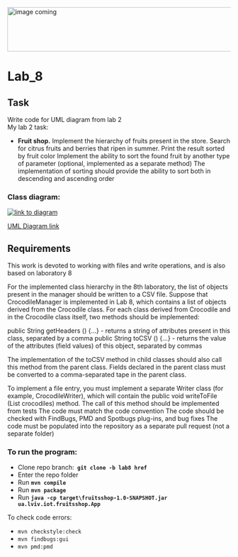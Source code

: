 <img src="https://encrypted-tbn0.gstatic.com/images?q=tbn:ANd9GcSNIpvMrNHbqDsOI3lSQCsIu-PEYa1O1weLuA&usqp=CAU" alt="image coming" width="1200" height ="100"/> <br>

# Lab_8

## Task

Write code for UML diagram from lab 2<br>
My lab 2 task:<br>

- **Fruit shop.** Implement the hierarchy of fruits present in the store. Search for citrus fruits and berries that ripen in summer. Print the result sorted by fruit color
Implement the ability to sort the found fruit by another type of parameter (optional, implemented as a separate method)
The implementation of sorting should provide the ability to sort both in descending and ascending order
### Class diagram:

<a href="https://drive.google.com/file/d/1YVd56iuDgkppQ48XoEcpEXYJo6nriDio/view?usp=sharing">
<img src="https://softlist.com.ua/upload/resize_cache/iblock/abc/219_219_140cd750bba9870f18aada2478b24840a/drawio.jpg" alt="link to diagram">
<p><figcaption> UML Diagram link </figcaption></p>
</a>

## Requirements

This work is devoted to working with files and write operations, and is also based on laboratory 8

For the implemented class hierarchy in the 8th laboratory, the list of objects present in the manager should be written to a CSV file.
Suppose that CrocodileManager is implemented in Lab 8, which contains a list of objects derived from the Crocodile class. For each class derived from Crocodile and in the Crocodile class itself, two methods should be implemented:

public String getHeaders () {…} - returns a string of attributes present in this class, separated by a comma
public String toCSV () {...} - returns the value of the attributes (field values) of this object, separated by commas

The implementation of the toCSV method in child classes should also call this method from the parent class. Fields declared in the parent class must be converted to a comma-separated tape in the parent class.

To implement a file entry, you must implement a separate Writer class (for example, CrocodileWriter), which will contain the public void writeToFile (List <Crocodile> crocodiles) method. The call of this method should be implemented from tests
The code must match the code convention
The code should be checked with FindBugs, PMD and Spotbugs plug-ins, and bug fixes
The code must be populated into the repository as a separate pull request (not a separate folder)
### To run the program:

- Clone repo branch:**` git clone -b lab8 href`**
- Enter the repo folder
- Run **`mvn compile`**
- Run **`mvn package`**  
- Run **`java -cp target\fruitsshop-1.0-SNAPSHOT.jar ua.lviv.iot.fruitsshop.App`**


To check code errors:
- `mvn checkstyle:check`
- `mvn findbugs:gui`
- `mvn pmd:pmd`
